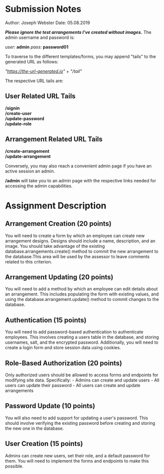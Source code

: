 # Submission Notes
Author: Joseph Webster
Date: 05.08.2019

***Please ignore the test arrangements I've created without images.***
The admin username and password is:  

*user:* **admin**
*pass:* **password01**

To traverse to the different templates/forms, you may append "tails" to the 
generated URL as follows:

*"https://the-url-generated.io"* + *"/tail"*

The respective URL tails are:

## User Related URL Tails
**/signin**  
**/create-user**  
**/update-password**  
**/update-role**  

## Arrangement Related URL Tails
**/create-arrangement**   
**/update-arrangement**  

Conversely, you may also reach a convenient admin page if you have an active session an admin.

**/admin** will take you to an admin page with the respective links needed for accessing the admin capabilities. 

# Assignment Description  
## Arrangement Creation (20 points)
You will need to create a form by which an employee can create new arrangement designs. Designs should include a name, description, and an image. You should take advantage of the existing database.arrangements.create() method to commit the new arrangement to the database.This area will be used by the assessor to leave comments related to this criterion.

## Arrangement Updating (20 points)
You will need to add a method by which an employee can edit details about an arrangement. This includes populating the form with existing values, and using the database.arrangement.update() method to commit changes to the database.

## Authentication (15 points)
You will need to add password-based authentication to authenticate employees. This involves creating a users table in the database, and storing usernames, salt, and the encrypted password. Additionally, you will need to create a login form and store session data using cookies.

## Role-Based Authorization (20 points)
Only authorized users should be allowed to access forms and endpoints for modifying site data. Specifically: - Admins can create and update users - All users can update their password - All users can create and update arrangements

## Password Update (10 points)
You will also need to add support for updating a user's password. This should involve verifying the existing password before creating and storing the new one in the database.

## User Creation (15 points)
Admins can create new users, set their role, and a default password for them. You will need to implement the forms and endpoints to make this possible.
